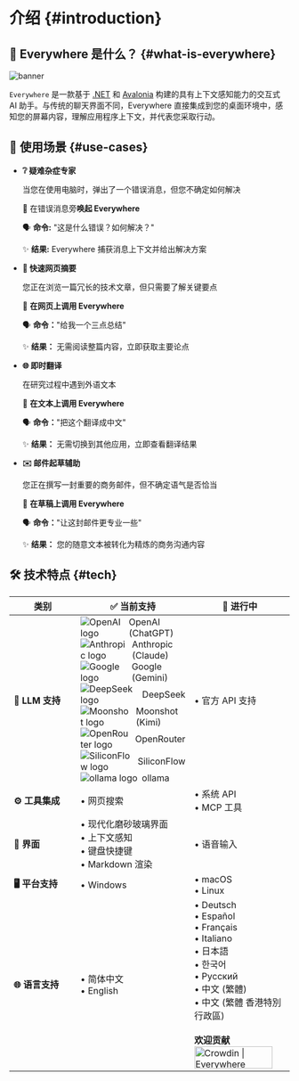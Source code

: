 # 介绍 {#introduction}

## 🤔 Everywhere 是什么？ {#what-is-everywhere}

![banner](/banner.webp)

`Everywhere` 是一款基于 [.NET](https://dotnet.microsoft.com/) 和 [Avalonia](https://avaloniaui.net/) 构建的具有上下文感知能力的交互式 AI 助手。与传统的聊天界面不同，Everywhere 直接集成到您的桌面环境中，感知您的屏幕内容，理解应用程序上下文，并代表您采取行动。

## 🌟 使用场景 {#use-cases}

- **❔ 疑难杂症专家**

  当您在使用电脑时，弹出了一个错误消息，但您不确定如何解决

  📌 在错误消息旁**唤起 Everywhere**

  🗣️ **命令:** "这是什么错误？如何解决？"

  ✨ **结果:** Everywhere 捕获消息上下文并给出解决方案

- **📰 快速网页摘要**

  您正在浏览一篇冗长的技术文章，但只需要了解关键要点

  📌 **在网页上调用 Everywhere**

  🗣️ **命令：**"给我一个三点总结"

  ✨ **结果：** 无需阅读整篇内容，立即获取主要论点

- **🌐 即时翻译**

  在研究过程中遇到外语文本

  📌 **在文本上调用 Everywhere**

  🗣️ **命令：**"把这个翻译成中文"

  ✨ **结果：** 无需切换到其他应用，立即查看翻译结果

- **✉️ 邮件起草辅助**

  您正在撰写一封重要的商务邮件，但不确定语气是否恰当

  📌 **在草稿上调用 Everywhere**

  🗣️ **命令：**"让这封邮件更专业一些"

  ✨ **结果：** 您的随意文本被转化为精炼的商务沟通内容

## 🛠️ 技术特点 {#tech}

<style scoped>
  div.icon-text {
    display: flex;
    align-items: center;
    gap: 8px;
  }
</style>

<table>
  <thead>
    <tr>
      <th style="width:28%">类别</th>
      <th style="width:35%">✅ 当前支持</th>
      <th style="width:41%">🚧 进行中</th>
    </tr>
  </thead>
  <tbody>
    <tr>
      <td><b>🤖 LLM 支持</b></td>
      <td>
        <div class="icon-text">
          <img alt="OpenAI logo" src="https://registry.npmmirror.com/@lobehub/icons-static-svg/latest/files/icons/openai.svg">
          <span>OpenAI (ChatGPT)</span>
        </div>
        <div class="icon-text">
          <img alt="Anthropic logo" src="https://registry.npmmirror.com/@lobehub/icons-static-svg/latest/files/icons/anthropic.svg">
          <span>Anthropic (Claude)</span>
        </div>
        <div class="icon-text">
          <img alt="Google logo" src="https://registry.npmmirror.com/@lobehub/icons-static-svg/latest/files/icons/gemini-color.svg">
          <span>Google (Gemini)</span>
        </div>
        <!-- <div class="icon-text">
          <img alt="xAI (Grok) logo" src="https://registry.npmmirror.com/@lobehub/icons-static-svg/latest/files/icons/xai.svg">
          <span>xAI (Grok)</span>
        </div> -->
        <div class="icon-text">
          <img alt="DeepSeek logo" src="https://registry.npmmirror.com/@lobehub/icons-static-svg/latest/files/icons/deepseek-color.svg">
          <span>DeepSeek</span>
        </div>
        <div class="icon-text">
          <img alt="Moonshot logo" src="https://registry.npmmirror.com/@lobehub/icons-static-svg/latest/files/icons/moonshot.svg">
          <span>Moonshot (Kimi)</span>
        </div>
        <div class="icon-text">
          <img alt="OpenRouter logo" src="https://registry.npmmirror.com/@lobehub/icons-static-svg/latest/files/icons/openrouter.svg">
          <span>OpenRouter</span>
        </div>
        <div class="icon-text">
          <img alt="SiliconFlow logo" src="https://registry.npmmirror.com/@lobehub/icons-static-svg/latest/files/icons/siliconcloud-color.svg">
          <span>SiliconFlow</span>
        </div>
        <div class="icon-text">
          <img alt="ollama logo" src="https://registry.npmmirror.com/@lobehub/icons-static-svg/latest/files/icons/ollama.svg">
          <span>ollama</span>
        </div>
      </td>
      <td>
        • 官方 API 支持<br>
      </td>
    </tr>
    <tr>
      <td><b>⚙️ 工具集成</b></td>
      <td>
        • 网页搜索
      </td>
      <td>
        • 系统 API<br>
        • MCP 工具
      </td>
    </tr>
    <tr>
      <td><b>🫧 界面</b></td>
      <td>
        • 现代化磨砂玻璃界面<br>
        • 上下文感知<br>
        • 键盘快捷键<br>
        • Markdown 渲染
      </td>
      <td>
        • 语音输入<br>
      </td>
    </tr>
    <tr>
      <td><b>🖥️ 平台支持</b></td>
      <td>
        • Windows
      </td>
      <td>
        • macOS<br>
        • Linux
      </td>
    </tr>
    <tr>
      <td><b>🌐 语言支持</b></td>
      <td>
        • 简体中文<br>
        • English
      </td>
      <td>
        • Deutsch<br>
        • Español<br>
        • Français<br>
        • Italiano<br>
        • 日本語<br>
        • 한국어<br>
        • Русский<br>
        • 中文 (繁體)<br>
        • 中文 (繁體 香港特別行政區)<br><br>
        <b>欢迎贡献</b><br>
        <a href="https://crowdin.com/project/everywhere" rel="nofollow" target="_blank"><img style="width:140px;height:40px" src="https://badges.crowdin.net/badge/dark/crowdin-on-light.png" srcset="https://badges.crowdin.net/badge/dark/crowdin-on-light.png 1x,https://badges.crowdin.net/badge/dark/crowdin-on-light@2x.png 2x" alt="Crowdin | Everywhere" /></a>
      </td>
    </tr>
  </tbody>
</table>